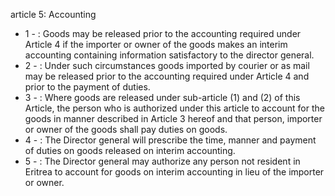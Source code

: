 article 5: Accounting 

<ul>
			<li>1 - : Goods may be released prior to the accounting required under Article 4 if the importer or owner of the goods makes an interim accounting containing information satisfactory to the director general. <ul>
			</ul></li>			<li>2 - : Under such circumstances goods imported by courier or as mail may be released prior to the accounting required under Article 4 and prior to the payment of duties. <ul>
			</ul></li>			<li>3 - : Where goods are released under sub-article (1) and (2) of this Article, the person who is authorized under this article to account for the goods in manner described in Article 3 hereof and that person, importer or owner of the goods shall pay duties on goods.<ul>
			</ul></li>			<li>4 - : The Director general will prescribe the time, manner and payment of duties on goods released on interim accounting. <ul>
			</ul></li>			<li>5 - : The Director general may authorize any person not resident in Eritrea to account for goods on interim accounting in lieu of the importer or owner.<ul>
			</ul></li></ul>